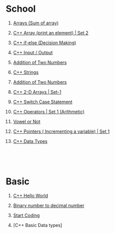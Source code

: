 # School

1.  [Arrays (Sum of array)](https://practice.geeksforgeeks.org/problems/c-arrays-sum-of-array-set-14805/1?page=1&difficulty[]=-2&category[]=CPP&sortBy=submissions)

2.  [C++ Array (print an element) | Set 2](https://practice.geeksforgeeks.org/problems/c-array-print-an-element-set-25933/1?page=1&difficulty[]=-2&category[]=CPP&sortBy=submissions)

3.  [C++ if-else (Decision Making)](https://practice.geeksforgeeks.org/problems/c-if-else-decision-making4138/1?page=1&difficulty[]=-2&category[]=CPP&sortBy=submissions)

4.  [C++ Input / Output](https://practice.geeksforgeeks.org/problems/c-input-output2432/1?page=1&difficulty[]=-2&category[]=CPP&sortBy=submissions)

5.  [Addition of Two Numbers](https://practice.geeksforgeeks.org/problems/addition-of-two-numbers0812/1?page=1&difficulty[]=-2&category[]=CPP&sortBy=submissions)

6.  [C++ Strings](https://practice.geeksforgeeks.org/problems/c-strings4609/1?page=1&difficulty[]=-2&category[]=CPP&sortBy=submissions)

7.  [Addition of Two Numbers](https://practice.geeksforgeeks.org/problems/addition-of-two-numbers0812/1?page=1&difficulty[]=-2&category[]=CPP&sortBy=submissions)

8.  [C++ 2-D Arrays | Set-1](https://practice.geeksforgeeks.org/problems/c-2-d-arrays0708/1?page=1&difficulty[]=-2&category[]=CPP&sortBy=submissions)

9.  [C++ Switch Case Statement](https://practice.geeksforgeeks.org/problems/c-switch-case-statement5900/1?page=1&difficulty[]=-2&category[]=CPP&sortBy=submissions)

10. [C++ Operators | Set 1 (Arithmetic)](https://practice.geeksforgeeks.org/problems/c-operators4602/1?page=1&difficulty[]=-2&category[]=CPP&sortBy=submissions)

11. [Vowel or Not](https://practice.geeksforgeeks.org/problems/vowel-or-not0831/1?page=1&difficulty[]=-2&category[]=CPP&sortBy=submissions)

12. [C++ Pointers ( Incrementing a variable) | Set 1](https://practice.geeksforgeeks.org/problems/c-pointers-set-1introduction/1?page=1&difficulty[]=-2&category[]=CPP&sortBy=submissions)

13. [C++ Data Types](https://practice.geeksforgeeks.org/problems/c-data-types1523/1?page=1&difficulty[]=-2&category[]=CPP&sortBy=submissions)

&nbsp;

&nbsp;

# Basic

1. [C++ Hello World](https://practice.geeksforgeeks.org/problems/c-hello-world3402/1?page=1&difficulty[]=-1&category[]=CPP&sortBy=submissions)

2. [Binary number to decimal number](https://practice.geeksforgeeks.org/problems/binary-number-to-decimal-number3525/1?page=1&difficulty[]=-1&category[]=CPP&sortBy=submissions)

3. [Start Coding](https://practice.geeksforgeeks.org/problems/start-coding/1?page=1&difficulty[]=-1&category[]=CPP&sortBy=submissions)

4. [C++ Basic Data types]

&nbsp;

&nbsp;
